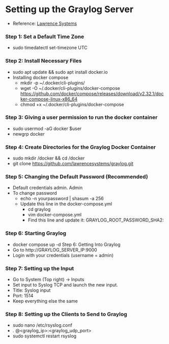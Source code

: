 # Setting up the Graylog Server
- Reference: [Lawrence Systems](https://www.youtube.com/watch?v=DwYwrADwCmg)
### Step 1: Set a Default Time Zone
- sudo timedatectl set-timezone UTC
### Step 2: Install Necessary Files 
- sudo apt update && sudo apt install docker.io
- Installing docker compose
  - mkdir -p ~/.docker/cli-plugins/
  - wget -O ~/.docker/cli-plugins/docker-compose https://github.com/docker/compose/releases/download/v2.32.1/docker-compose-linux-x86_64
  - chmod +x ~/.docker/cli-plugins/docker-compose
### Step 3: Giving a user permission to run the docker container
- sudo usermod -aG docker $user
- newgrp docker
### Step 4: Create Directories for the Graylog Docker Container
- sudo mkdir /docker && cd /docker
- git clone https://github.com/lawrencesystems/graylog.git
### Step 5: Changing the Default Password (Recommended)
- Default credentials admin. Admin
- To change password
  - echo -n yourpassword | shasum -a 256
  - Update this line in the docker-compose.yml
    - cd graylog
    - vim docker-compose.yml
    - Find this line and update it: GRAYLOG_ROOT_PASSWORD_SHA2:
### Step 6: Starting Graylog
- docker compose up -d
Step 6: Getting Into Graylog
- Go to http://GRAYLOG_SERVER_IP:9000
- Login with your credentials (username = admin)
### Step 7: Setting up the Input 
- Go to System (Top right) -> Inputs
- Set input to Syslog TCP and launch the new input. 
- Title: Syslog input
- Port: 1514
- Keep everything else the same
### Step 8: Setting up the Clients to Send to Graylog
- sudo nano /etc/rsyslog.conf
- *.* @<graylog_ip>:<graylog_udp_port>
- sudo systemctl restart rsyslog
